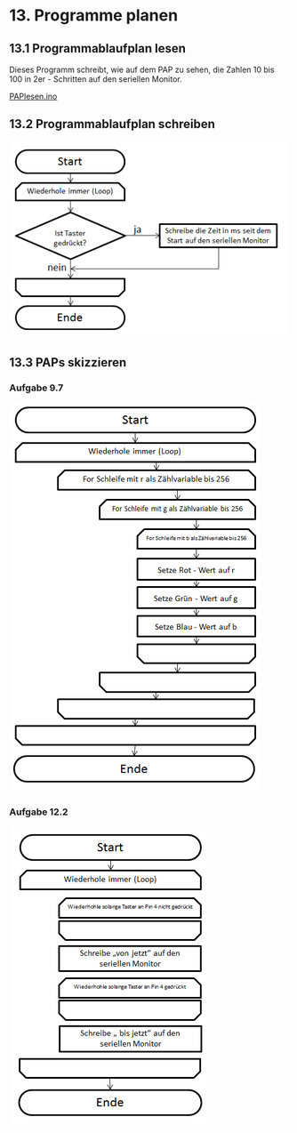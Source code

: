 # 13. Programme planen

## 13.1 Programmablaufplan lesen

Dieses Programm schreibt, wie auf dem PAP zu sehen, die Zahlen 10 bis 100 in 2er - Schritten auf den seriellen Monitor.

[PAPlesen.ino]({GITHUB}/programme/ArduinoEinfuehrung/13.1_Programmablaufplan/PAPlesen.ino ':include :type=code arduino :link :wrap :open')

## 13.2 Programmablaufplan schreiben

![PAP](../_media/arduino-einfuehrung/PAP/13.2_millisInKonsole.png)

## 13.3 PAPs skizzieren

### Aufgabe 9.7

![PAP](../_media/arduino-einfuehrung/PAP/9.7_AlleFarbenEinerRGBLED.png)

### Aufgabe 12.2

![PAP](../_media/arduino-einfuehrung/PAP/12.2_vonBisJetzt.png)

